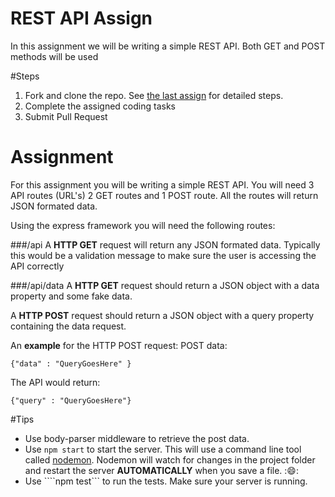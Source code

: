 # REST API Assign
In this assignment we will be writing a simple REST API. Both GET and POST methods will be used

#Steps
1. Fork and clone the repo. See [the last assign](https://github.com/UVU-DigitalMedia/DGM3780-Assign1) for detailed steps.
2. Complete the assigned coding tasks
3. Submit Pull Request

# Assignment
For this assignment you will be writing a simple REST API. You will need 3 API routes (URL's) 2 GET routes and 1 POST route. All the routes will return JSON formated data.

Using the express framework you will need the following routes:

###/api
A **HTTP GET** request will return any JSON formated data. Typically this would be a validation message to make sure the user is accessing the API correctly

###/api/data
A **HTTP GET** request should return a JSON object with a data property and some fake data.

A **HTTP POST** request should return a JSON object with a query property containing the data request.

An **example** for the HTTP POST request:
POST data:

````{"data" : "QueryGoesHere" }````

The API would return:

````{"query" : "QueryGoesHere"}````


#Tips
- Use body-parser middleware to retrieve the post data.
- Use ````npm start```` to start the server. This will use a command line tool called [nodemon](http://nodemon.io/). Nodemon will watch for changes in the project folder and restart the server **AUTOMATICALLY** when you save a file. ::smile::
- Use ````npm test``` to run the tests. Make sure your server is running.

